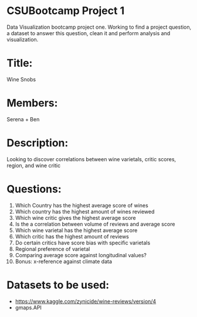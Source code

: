 # CSUBootcamp Project 1
Data Visualization bootcamp project one. Working to find a project question, a dataset to answer this question, clean it and perform analysis and visualization.

# Title: 
Wine Snobs
# Members: 
Serena + Ben
# Description: 
Looking to discover correlations between wine varietals, critic scores, region, and wine critic

# Questions:
1. Which Country has the highest average score of wines
2. Which country has the highest amount of wines reviewed
3. Which wine critic gives the highest average score
4. Is the a correlation between volume of reviews and average score
5. Which wine varietal has the highest average score
6. Which critic has the highest amount of reviews
7. Do certain critics have score bias with specific varietals
8. Regional preference of varietal
9. Comparing average score against longitudinal values?
10. Bonus: x-reference against climate data

# Datasets to be used: 
- https://www.kaggle.com/zynicide/wine-reviews/version/4
- gmaps.API
